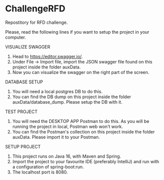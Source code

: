 # ChallengeRFD
Repostitory for RFD challenge.

Please, read the following lines if you want to setup the project in your computer.

VISUALIZE SWAGGER
1. Head to https://editor.swagger.io/.
2. Under File -> Import file, import the JSON swagger file found on this project inside the folder auxData.
3. Now you can visualize the swagger on the right part of the screen.

DATABASE SETUP
1. You will need a local postgres DB to do this. 
2. You can find the DB dump on this project inside the folder auxData/database_dump. Please setup the DB with it.

TEST PROJECT
1. You will need the DESKTOP APP Postman to do this. As you will be running the project in local, Postman web won't work.
2. You can find the Postman's collection on this project inside the folder auxData. Please import it to your Postman.

SETUP PROJECT
1. This project runs on Java 16, with Maven and Spring.
2. Import the project to your favourite IDE (preferably IntelliJ) and run with a configuration of spring-boot:run.
3. The localhost port is 8080.
